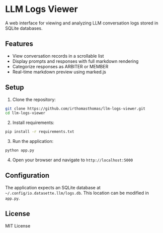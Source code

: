 # LLM Logs Viewer

A web interface for viewing and analyzing LLM conversation logs stored in SQLite databases.

## Features

- View conversation records in a scrollable list
- Display prompts and responses with full markdown rendering
- Categorize responses as ARBITER or MEMBER
- Real-time markdown preview using marked.js

## Setup

1. Clone the repository:
```bash
git clone https://github.com/irthomasthomas/llm-logs-viewer.git
cd llm-logs-viewer
```

2. Install requirements:
```bash
pip install -r requirements.txt
```

3. Run the application:
```bash
python app.py
```

4. Open your browser and navigate to `http://localhost:5000`

## Configuration

The application expects an SQLite database at `~/.config/io.datasette.llm/logs.db`. This location can be modified in `app.py`.

## License

MIT License
